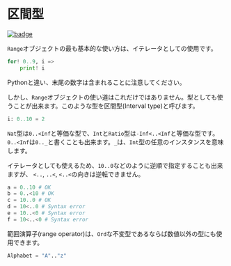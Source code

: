 # 区間型

[![badge](https://img.shields.io/endpoint.svg?url=https%3A%2F%2Fgezf7g7pd5.execute-api.ap-northeast-1.amazonaws.com%2Fdefault%2Fsource_up_to_date%3Fowner%3Derg-lang%26repos%3Derg%26ref%3Dmain%26path%3Ddoc/EN/syntax/type/10_interval.md%26commit_hash%3D51de3c9d5a9074241f55c043b9951b384836b258)](https://gezf7g7pd5.execute-api.ap-northeast-1.amazonaws.com/default/source_up_to_date?owner=erg-lang&repos=erg&ref=main&path=doc/EN/syntax/type/10_interval.md&commit_hash=51de3c9d5a9074241f55c043b9951b384836b258)

`Range`オブジェクトの最も基本的な使い方は、イテレータとしての使用です。

```python
for! 0..9, i =>
    print! i
```

Pythonと違い、末尾の数字は含まれることに注意してください。

しかし、`Range`オブジェクトの使い道はこれだけではありません。型としても使うことが出来ます。このような型を区間型(Interval type)と呼びます。

```python
i: 0..10 = 2
```

`Nat`型は`0..<Inf`と等価な型で、`Int`と`Ratio`型は`-Inf<..<Inf`と等価な型です。
`0..<Inf`は`0.._`と書くことも出来ます。`_`は、`Int`型の任意のインスタンスを意味します。

イテレータとしても使えるため、`10..0`などのように逆順で指定することも出来ますが、
`<..`, `..<`, `<..<`の向きは逆転できません。

```python
a = 0..10 # OK
b = 0..<10 # OK
c = 10..0 # OK
d = 10<..0 # Syntax error
e = 10..<0 # Syntax error
f = 10<..<0 # Syntax error
```

範囲演算子(range operator)は、`Ord`な不変型であるならば数値以外の型にも使用できます。

```python
Alphabet = "A".."z"
```
